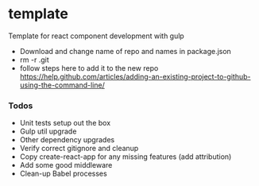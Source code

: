 # template
Template for react component development with gulp

 - Download and change name of repo and names in package.json
 - rm -r .git
 - follow steps here to add it to the new repo <https://help.github.com/articles/adding-an-existing-project-to-github-using-the-command-line/>

 ### Todos

- Unit tests setup out the box
- Gulp util upgrade
- Other dependency upgrades
- Verify correct gitignore and cleanup
- Copy create-react-app for any missing features (add attribution)
- Add some good middleware
- Clean-up Babel processes
